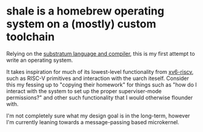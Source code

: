 # shale is a homebrew operating system on a (mostly) custom toolchain
Relying on the [substratum language and compiler](https://github.com/Mitch-Siegel/substratum), this is my first attempt to write an operating system.

It takes inspiration for much of its lowest-level functionality from [xv6-riscv](https://github.com/mit-pdos/xv6-riscv), such as RISC-V primitives and interaction with the uarch iteself. Consider this my fessing up to "copying their homework" for things such as "how do I interact with the system to set up the proper superviser-mode permissions?" and other such functionality that I would otherwise flounder with.

I'm not completely sure what my design goal is in the long-term, however I'm currently leaning towards a message-passing based microkernel.


